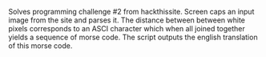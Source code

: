 Solves programming challenge #2 from hackthissite. Screen caps an input image from the site and parses it. The distance between
between white pixels corresponds to an ASCI character which when all joined together yields a sequence of morse code. The script
outputs the english translation of this morse code.
